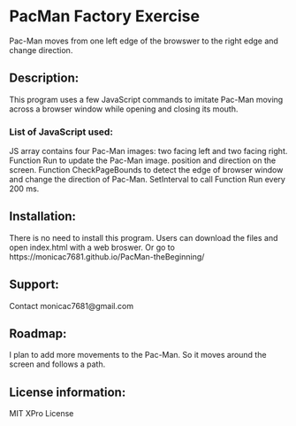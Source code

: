 # PacMan Factory Exercise

Pac-Man moves from one left edge of the browswer to the right edge and change direction. 

<h2>Description:</h2>

This program uses a few JavaScript commands to imitate Pac-Man moving across a browser window while opening and closing its mouth. 

<h3>List of JavaScript used:</h3>
JS array contains four Pac-Man images: two facing left and two facing right. 
Function Run to update the Pac-Man image. position and direction on the screen.
Function CheckPageBounds to detect the edge of browser window and change the direction of Pac-Man.
SetInterval to call Function Run every 200 ms.

<h2>Installation:</h2>
There is no need to install this program. Users can download the files and open index.html with a web broswer. Or go to https://monicac7681.github.io/PacMan-theBeginning/

<h2>Support:</h2>
Contact monicac7681@gmail.com

<h2>Roadmap:</h2>
I plan to add more movements to the Pac-Man. So it moves around the screen and follows a path. 

<h2>License information: </h2>
MIT XPro License
